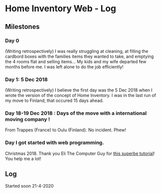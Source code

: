 # Home Inventory Web - Log

## Milestones

### Day 0
(Writing retrospectively) I was really struggling at cleaning, at filling the cardbord boxes with the families items they wanted to take, and emptying the 4 rooms flat and selling items... 
My kids and my wife departed few months before me. 
I was left alone to do the job efficiently!

### Day 1: 5 Dec 2018
(Writing retrospectively) I believe the first day was the 5 Dec 2018 when I wrote the version of the concept of Home Inventory.
I was in the last run of my move to Finland, that occured 15 days ahead.

### Day 18-19 Dec 2018 : Days of the move with a international moving company !
From Trappes (France) to Oulu (Finland). No incident. Phew!

### Day I got started with web programming. 
Christmas 2018. Thank you Eli The Computer Guy for [this superbe tutorial](https://www.youtube.com/watch?v=27dR_sLaM74&list=PL6C3CB409A8577C2F)! You help me a lot!

## Log
Started soon 21-4-2020
